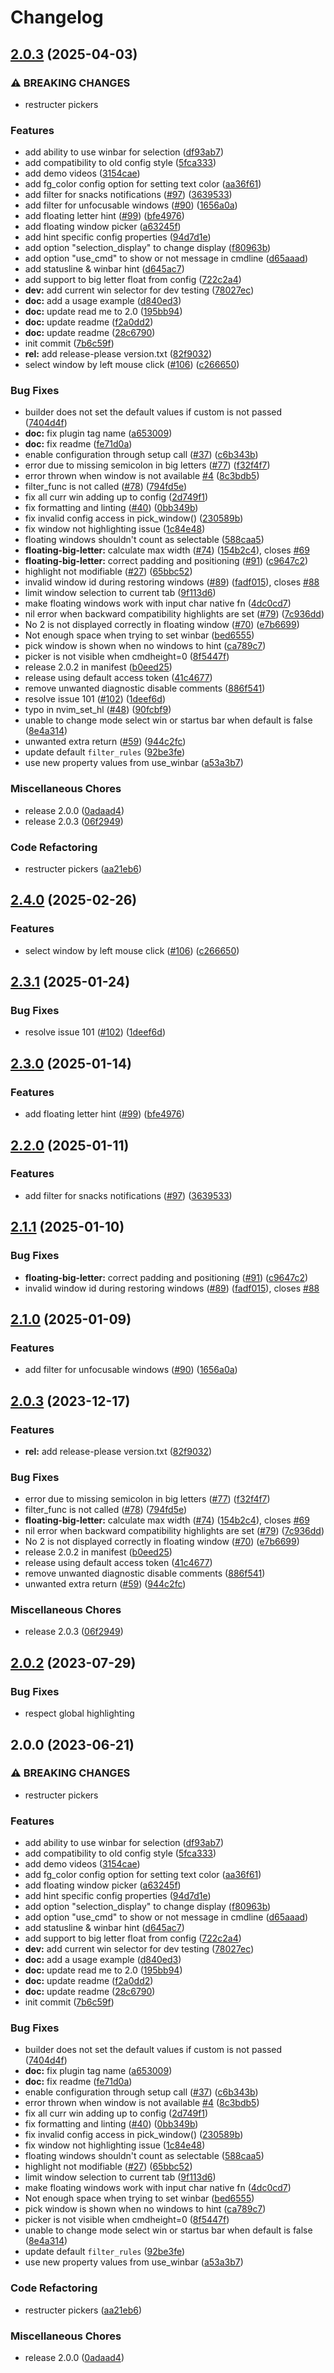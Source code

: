 # Changelog

## [2.0.3](https://github.com/IndianBoy42/nvim-window-picker/compare/v2.4.0...v2.0.3) (2025-04-03)


### ⚠ BREAKING CHANGES

* restructer pickers

### Features

* add ability to use winbar for selection ([df93ab7](https://github.com/IndianBoy42/nvim-window-picker/commit/df93ab75b33409e0c2b9f1ee6d130d25e852cf3b))
* add compatibility to old config style ([5fca333](https://github.com/IndianBoy42/nvim-window-picker/commit/5fca333a8ce640720b3d3225d2a8f16f0b0737ad))
* add demo videos ([3154cae](https://github.com/IndianBoy42/nvim-window-picker/commit/3154cae12bfa3f85b57541a07907374066d1a517))
* add fg_color config option for setting text color ([aa36f61](https://github.com/IndianBoy42/nvim-window-picker/commit/aa36f6172cb5f54e943b11c08383a2d1b369ef4a))
* add filter for snacks notifications ([#97](https://github.com/IndianBoy42/nvim-window-picker/issues/97)) ([3639533](https://github.com/IndianBoy42/nvim-window-picker/commit/3639533293f20b61c31c2d5a1167fd56dc5955ab))
* add filter for unfocusable windows ([#90](https://github.com/IndianBoy42/nvim-window-picker/issues/90)) ([1656a0a](https://github.com/IndianBoy42/nvim-window-picker/commit/1656a0a03950f5be1a23146bbbd9f8dbf773a8a9))
* add floating letter hint ([#99](https://github.com/IndianBoy42/nvim-window-picker/issues/99)) ([bfe4976](https://github.com/IndianBoy42/nvim-window-picker/commit/bfe49763dd297d02e5a9fda7ca252890324ef78e))
* add floating window picker ([a63245f](https://github.com/IndianBoy42/nvim-window-picker/commit/a63245fed3af4aaddd78f20312081bd89fe56d3a))
* add hint specific config properties ([94d7d1e](https://github.com/IndianBoy42/nvim-window-picker/commit/94d7d1e907bf9da254d356b4a7273f52842febed))
* add option "selection_display" to change display ([f80963b](https://github.com/IndianBoy42/nvim-window-picker/commit/f80963bba37b2084d7770d6c83db3b74733a942b))
* add option "use_cmd" to show or not message in cmdline ([d65aaad](https://github.com/IndianBoy42/nvim-window-picker/commit/d65aaade8e90d3e1ae443a3df2452dd54e7287bf))
* add statusline & winbar hint ([d645ac7](https://github.com/IndianBoy42/nvim-window-picker/commit/d645ac7b3c0ea431ab1377b41bd2ede3a6086845))
* add support to big letter float from config ([722c2a4](https://github.com/IndianBoy42/nvim-window-picker/commit/722c2a434f276fcfd0c350a78d48a2099a391a07))
* **dev:** add current win selector for dev testing ([78027ec](https://github.com/IndianBoy42/nvim-window-picker/commit/78027ecfe33ad0b00b6dc71e1d6e0af636ff2986))
* **doc:** add a usage example ([d840ed3](https://github.com/IndianBoy42/nvim-window-picker/commit/d840ed3c0e210f7b4eea046abc08e965a68daad3))
* **doc:** update read me to 2.0 ([195bb94](https://github.com/IndianBoy42/nvim-window-picker/commit/195bb94c2e60be4beae8bfa47b267fe37ef51dc8))
* **doc:** update readme ([f2a0dd2](https://github.com/IndianBoy42/nvim-window-picker/commit/f2a0dd2c110434ef474a287af8630c3421341aec))
* **doc:** update readme ([28c6790](https://github.com/IndianBoy42/nvim-window-picker/commit/28c679060805d0861920d2277fd7191725dd6c20))
* init commit ([7b6c59f](https://github.com/IndianBoy42/nvim-window-picker/commit/7b6c59f184ccc6c3ed330c12bafb75d86d7006db))
* **rel:** add release-please version.txt ([82f9032](https://github.com/IndianBoy42/nvim-window-picker/commit/82f90327d3ffddf3e28fa26d3aaf76c4d59f97e6))
* select window by left mouse click ([#106](https://github.com/IndianBoy42/nvim-window-picker/issues/106)) ([c266650](https://github.com/IndianBoy42/nvim-window-picker/commit/c2666501ac40ebe0c6afa06c066313b941057ee7))


### Bug Fixes

* builder does not set the default values if custom is not passed ([7404d4f](https://github.com/IndianBoy42/nvim-window-picker/commit/7404d4fdb6aad1945d0a6e1fe5793ea2d0b8977c))
* **doc:** fix plugin tag name ([a653009](https://github.com/IndianBoy42/nvim-window-picker/commit/a653009beaa24d804b95c0f703974bbcda31820a))
* **doc:** fix readme ([fe71d0a](https://github.com/IndianBoy42/nvim-window-picker/commit/fe71d0a76b2eb97551290e8b9f5a4e29598afc5e))
* enable configuration through setup call ([#37](https://github.com/IndianBoy42/nvim-window-picker/issues/37)) ([c6b343b](https://github.com/IndianBoy42/nvim-window-picker/commit/c6b343b8b4083f490b48ab9c87c8f15de5e9fade))
* error due to missing semicolon in big letters ([#77](https://github.com/IndianBoy42/nvim-window-picker/issues/77)) ([f32f4f7](https://github.com/IndianBoy42/nvim-window-picker/commit/f32f4f7b4d90fb4d6b3c513ae5329268019853d5))
* error thrown when window is not available [#4](https://github.com/IndianBoy42/nvim-window-picker/issues/4) ([8c3bdb5](https://github.com/IndianBoy42/nvim-window-picker/commit/8c3bdb5ee3200285b1851a18fcf726242b23904f))
* filter_func is not called ([#78](https://github.com/IndianBoy42/nvim-window-picker/issues/78)) ([794fd5e](https://github.com/IndianBoy42/nvim-window-picker/commit/794fd5e695035ee91e28bfec8d14b33777ecd18a))
* fix all curr win adding up to config ([2d749f1](https://github.com/IndianBoy42/nvim-window-picker/commit/2d749f1c5687511f22b827915fcfd48ba5ab2481))
* fix formatting and linting ([#40](https://github.com/IndianBoy42/nvim-window-picker/issues/40)) ([0bb349b](https://github.com/IndianBoy42/nvim-window-picker/commit/0bb349bcded0093d074f9a80a3607f631b58b733))
* fix invalid config access in pick_window() ([230589b](https://github.com/IndianBoy42/nvim-window-picker/commit/230589bceed409f09a3d58f579a8122d43760ef7))
* fix window not highlighting issue ([1c84e48](https://github.com/IndianBoy42/nvim-window-picker/commit/1c84e481082f59b038c97853becea1c868c149e0))
* floating windows shouldn't count as selectable ([588caa5](https://github.com/IndianBoy42/nvim-window-picker/commit/588caa5762293e02aa9d64f8fd9bf6a6589d95cf))
* **floating-big-letter:** calculate max width ([#74](https://github.com/IndianBoy42/nvim-window-picker/issues/74)) ([154b2c4](https://github.com/IndianBoy42/nvim-window-picker/commit/154b2c4c2ea768f361e37ef5b4fd8144ad2634f9)), closes [#69](https://github.com/IndianBoy42/nvim-window-picker/issues/69)
* **floating-big-letter:** correct padding and positioning ([#91](https://github.com/IndianBoy42/nvim-window-picker/issues/91)) ([c9647c2](https://github.com/IndianBoy42/nvim-window-picker/commit/c9647c256c4be5e82f4e01a53bedc78f64b86e27))
* highlight not modifiable ([#27](https://github.com/IndianBoy42/nvim-window-picker/issues/27)) ([65bbc52](https://github.com/IndianBoy42/nvim-window-picker/commit/65bbc52c27b0cd4b29976fe03be73cc943357528))
* invalid window id during restoring windows ([#89](https://github.com/IndianBoy42/nvim-window-picker/issues/89)) ([fadf015](https://github.com/IndianBoy42/nvim-window-picker/commit/fadf015ba4394ac04a0e02534c82e198f0c7e93d)), closes [#88](https://github.com/IndianBoy42/nvim-window-picker/issues/88)
* limit window selection to current tab ([9f113d6](https://github.com/IndianBoy42/nvim-window-picker/commit/9f113d66623f59fb231a41f8282cbf47e5efb212))
* make floating windows work with input char native fn ([4dc0cd7](https://github.com/IndianBoy42/nvim-window-picker/commit/4dc0cd74e65029ae26a545bf936ef56a9924a189))
* nil error when backward compatibility highlights are set ([#79](https://github.com/IndianBoy42/nvim-window-picker/issues/79)) ([7c936dd](https://github.com/IndianBoy42/nvim-window-picker/commit/7c936ddc46cfdad18eefaa334bec952ce47d502b))
* No 2 is not displayed correctly in floating window ([#70](https://github.com/IndianBoy42/nvim-window-picker/issues/70)) ([e7b6699](https://github.com/IndianBoy42/nvim-window-picker/commit/e7b6699fbd007bbe61dc444734b9bade445b2984))
* Not enough space when trying to set winbar ([bed6555](https://github.com/IndianBoy42/nvim-window-picker/commit/bed65551aa0ea017c355bee6c4176d3e56c7cc0c))
* pick window is shown when no windows to hint ([ca789c7](https://github.com/IndianBoy42/nvim-window-picker/commit/ca789c75b66f3c687a8137f3d51f3d776fa9746b))
* picker is not visible when cmdheight=0 ([8f5447f](https://github.com/IndianBoy42/nvim-window-picker/commit/8f5447f2e3a1d2a57cdaabc43be62cec774035ba))
* release 2.0.2 in manifest ([b0eed25](https://github.com/IndianBoy42/nvim-window-picker/commit/b0eed25e13eb5684ff59f1a679f48247965351be))
* release using default access token ([41c4677](https://github.com/IndianBoy42/nvim-window-picker/commit/41c467731690d8d4a8b17c795cb14b63f1e53674))
* remove unwanted diagnostic disable comments ([886f541](https://github.com/IndianBoy42/nvim-window-picker/commit/886f541cdf86d8190b1b64c98aeed817a49fb492))
* resolve issue 101 ([#102](https://github.com/IndianBoy42/nvim-window-picker/issues/102)) ([1deef6d](https://github.com/IndianBoy42/nvim-window-picker/commit/1deef6d5caa6ac70bb5d819e51ecb5ec924ea1b2))
* typo in nvim_set_hl ([#48](https://github.com/IndianBoy42/nvim-window-picker/issues/48)) ([90fcbf9](https://github.com/IndianBoy42/nvim-window-picker/commit/90fcbf9debd2a75977e3ac75942a90534a34eb86))
* unable to change mode select win or startus bar when default is false ([8e4a314](https://github.com/IndianBoy42/nvim-window-picker/commit/8e4a314969a75a780b37034a973ac71f2517d315))
* unwanted extra return ([#59](https://github.com/IndianBoy42/nvim-window-picker/issues/59)) ([944c2fc](https://github.com/IndianBoy42/nvim-window-picker/commit/944c2fca6656a4413de0ab6cad06c286ed1e44e9))
* update default `filter_rules` ([92be3fe](https://github.com/IndianBoy42/nvim-window-picker/commit/92be3fe8c968f5056697a4c3e284a44632501b48))
* use new property values from use_winbar ([a53a3b7](https://github.com/IndianBoy42/nvim-window-picker/commit/a53a3b7487a9f090f5405ead8dcd5ebf5b934e97))


### Miscellaneous Chores

* release 2.0.0 ([0adaad4](https://github.com/IndianBoy42/nvim-window-picker/commit/0adaad479efcc1f9cf855f3f064d7b89f5d6e968))
* release 2.0.3 ([06f2949](https://github.com/IndianBoy42/nvim-window-picker/commit/06f29491a86a0f9f13bb6f3d862bd9dd844b4020))


### Code Refactoring

* restructer pickers ([aa21eb6](https://github.com/IndianBoy42/nvim-window-picker/commit/aa21eb6519fd1edcb1f02f9cf17c0f2e13ed79a1))

## [2.4.0](https://github.com/s1n7ax/nvim-window-picker/compare/v2.3.1...v2.4.0) (2025-02-26)


### Features

* select window by left mouse click ([#106](https://github.com/s1n7ax/nvim-window-picker/issues/106)) ([c266650](https://github.com/s1n7ax/nvim-window-picker/commit/c2666501ac40ebe0c6afa06c066313b941057ee7))

## [2.3.1](https://github.com/s1n7ax/nvim-window-picker/compare/v2.3.0...v2.3.1) (2025-01-24)


### Bug Fixes

* resolve issue 101 ([#102](https://github.com/s1n7ax/nvim-window-picker/issues/102)) ([1deef6d](https://github.com/s1n7ax/nvim-window-picker/commit/1deef6d5caa6ac70bb5d819e51ecb5ec924ea1b2))

## [2.3.0](https://github.com/s1n7ax/nvim-window-picker/compare/v2.2.0...v2.3.0) (2025-01-14)


### Features

* add floating letter hint ([#99](https://github.com/s1n7ax/nvim-window-picker/issues/99)) ([bfe4976](https://github.com/s1n7ax/nvim-window-picker/commit/bfe49763dd297d02e5a9fda7ca252890324ef78e))

## [2.2.0](https://github.com/s1n7ax/nvim-window-picker/compare/v2.1.1...v2.2.0) (2025-01-11)


### Features

* add filter for snacks notifications ([#97](https://github.com/s1n7ax/nvim-window-picker/issues/97)) ([3639533](https://github.com/s1n7ax/nvim-window-picker/commit/3639533293f20b61c31c2d5a1167fd56dc5955ab))

## [2.1.1](https://github.com/s1n7ax/nvim-window-picker/compare/v2.1.0...v2.1.1) (2025-01-10)


### Bug Fixes

* **floating-big-letter:** correct padding and positioning ([#91](https://github.com/s1n7ax/nvim-window-picker/issues/91)) ([c9647c2](https://github.com/s1n7ax/nvim-window-picker/commit/c9647c256c4be5e82f4e01a53bedc78f64b86e27))
* invalid window id during restoring windows ([#89](https://github.com/s1n7ax/nvim-window-picker/issues/89)) ([fadf015](https://github.com/s1n7ax/nvim-window-picker/commit/fadf015ba4394ac04a0e02534c82e198f0c7e93d)), closes [#88](https://github.com/s1n7ax/nvim-window-picker/issues/88)

## [2.1.0](https://github.com/s1n7ax/nvim-window-picker/compare/v2.0.3...v2.1.0) (2025-01-09)


### Features

* add filter for unfocusable windows ([#90](https://github.com/s1n7ax/nvim-window-picker/issues/90)) ([1656a0a](https://github.com/s1n7ax/nvim-window-picker/commit/1656a0a03950f5be1a23146bbbd9f8dbf773a8a9))

## [2.0.3](https://github.com/s1n7ax/nvim-window-picker/compare/v2.0.1...v2.0.3) (2023-12-17)


### Features

* **rel:** add release-please version.txt ([82f9032](https://github.com/s1n7ax/nvim-window-picker/commit/82f90327d3ffddf3e28fa26d3aaf76c4d59f97e6))


### Bug Fixes

* error due to missing semicolon in big letters ([#77](https://github.com/s1n7ax/nvim-window-picker/issues/77)) ([f32f4f7](https://github.com/s1n7ax/nvim-window-picker/commit/f32f4f7b4d90fb4d6b3c513ae5329268019853d5))
* filter_func is not called ([#78](https://github.com/s1n7ax/nvim-window-picker/issues/78)) ([794fd5e](https://github.com/s1n7ax/nvim-window-picker/commit/794fd5e695035ee91e28bfec8d14b33777ecd18a))
* **floating-big-letter:** calculate max width ([#74](https://github.com/s1n7ax/nvim-window-picker/issues/74)) ([154b2c4](https://github.com/s1n7ax/nvim-window-picker/commit/154b2c4c2ea768f361e37ef5b4fd8144ad2634f9)), closes [#69](https://github.com/s1n7ax/nvim-window-picker/issues/69)
* nil error when backward compatibility highlights are set ([#79](https://github.com/s1n7ax/nvim-window-picker/issues/79)) ([7c936dd](https://github.com/s1n7ax/nvim-window-picker/commit/7c936ddc46cfdad18eefaa334bec952ce47d502b))
* No 2 is not displayed correctly in floating window ([#70](https://github.com/s1n7ax/nvim-window-picker/issues/70)) ([e7b6699](https://github.com/s1n7ax/nvim-window-picker/commit/e7b6699fbd007bbe61dc444734b9bade445b2984))
* release 2.0.2 in manifest ([b0eed25](https://github.com/s1n7ax/nvim-window-picker/commit/b0eed25e13eb5684ff59f1a679f48247965351be))
* release using default access token ([41c4677](https://github.com/s1n7ax/nvim-window-picker/commit/41c467731690d8d4a8b17c795cb14b63f1e53674))
* remove unwanted diagnostic disable comments ([886f541](https://github.com/s1n7ax/nvim-window-picker/commit/886f541cdf86d8190b1b64c98aeed817a49fb492))
* unwanted extra return ([#59](https://github.com/s1n7ax/nvim-window-picker/issues/59)) ([944c2fc](https://github.com/s1n7ax/nvim-window-picker/commit/944c2fca6656a4413de0ab6cad06c286ed1e44e9))


### Miscellaneous Chores

* release 2.0.3 ([06f2949](https://github.com/s1n7ax/nvim-window-picker/commit/06f29491a86a0f9f13bb6f3d862bd9dd844b4020))

## [2.0.2](https://github.com/s1n7ax/nvim-window-picker/compare/v2.0.1...v2.0.2) (2023-07-29)


### Bug Fixes

* respect global highlighting

## 2.0.0 (2023-06-21)


### ⚠ BREAKING CHANGES

* restructer pickers

### Features

* add ability to use winbar for selection ([df93ab7](https://github.com/s1n7ax/nvim-window-picker/commit/df93ab75b33409e0c2b9f1ee6d130d25e852cf3b))
* add compatibility to old config style ([5fca333](https://github.com/s1n7ax/nvim-window-picker/commit/5fca333a8ce640720b3d3225d2a8f16f0b0737ad))
* add demo videos ([3154cae](https://github.com/s1n7ax/nvim-window-picker/commit/3154cae12bfa3f85b57541a07907374066d1a517))
* add fg_color config option for setting text color ([aa36f61](https://github.com/s1n7ax/nvim-window-picker/commit/aa36f6172cb5f54e943b11c08383a2d1b369ef4a))
* add floating window picker ([a63245f](https://github.com/s1n7ax/nvim-window-picker/commit/a63245fed3af4aaddd78f20312081bd89fe56d3a))
* add hint specific config properties ([94d7d1e](https://github.com/s1n7ax/nvim-window-picker/commit/94d7d1e907bf9da254d356b4a7273f52842febed))
* add option "selection_display" to change display ([f80963b](https://github.com/s1n7ax/nvim-window-picker/commit/f80963bba37b2084d7770d6c83db3b74733a942b))
* add option "use_cmd" to show or not message in cmdline ([d65aaad](https://github.com/s1n7ax/nvim-window-picker/commit/d65aaade8e90d3e1ae443a3df2452dd54e7287bf))
* add statusline & winbar hint ([d645ac7](https://github.com/s1n7ax/nvim-window-picker/commit/d645ac7b3c0ea431ab1377b41bd2ede3a6086845))
* add support to big letter float from config ([722c2a4](https://github.com/s1n7ax/nvim-window-picker/commit/722c2a434f276fcfd0c350a78d48a2099a391a07))
* **dev:** add current win selector for dev testing ([78027ec](https://github.com/s1n7ax/nvim-window-picker/commit/78027ecfe33ad0b00b6dc71e1d6e0af636ff2986))
* **doc:** add a usage example ([d840ed3](https://github.com/s1n7ax/nvim-window-picker/commit/d840ed3c0e210f7b4eea046abc08e965a68daad3))
* **doc:** update read me to 2.0 ([195bb94](https://github.com/s1n7ax/nvim-window-picker/commit/195bb94c2e60be4beae8bfa47b267fe37ef51dc8))
* **doc:** update readme ([f2a0dd2](https://github.com/s1n7ax/nvim-window-picker/commit/f2a0dd2c110434ef474a287af8630c3421341aec))
* **doc:** update readme ([28c6790](https://github.com/s1n7ax/nvim-window-picker/commit/28c679060805d0861920d2277fd7191725dd6c20))
* init commit ([7b6c59f](https://github.com/s1n7ax/nvim-window-picker/commit/7b6c59f184ccc6c3ed330c12bafb75d86d7006db))


### Bug Fixes

* builder does not set the default values if custom is not passed ([7404d4f](https://github.com/s1n7ax/nvim-window-picker/commit/7404d4fdb6aad1945d0a6e1fe5793ea2d0b8977c))
* **doc:** fix plugin tag name ([a653009](https://github.com/s1n7ax/nvim-window-picker/commit/a653009beaa24d804b95c0f703974bbcda31820a))
* **doc:** fix readme ([fe71d0a](https://github.com/s1n7ax/nvim-window-picker/commit/fe71d0a76b2eb97551290e8b9f5a4e29598afc5e))
* enable configuration through setup call ([#37](https://github.com/s1n7ax/nvim-window-picker/issues/37)) ([c6b343b](https://github.com/s1n7ax/nvim-window-picker/commit/c6b343b8b4083f490b48ab9c87c8f15de5e9fade))
* error thrown when window is not available [#4](https://github.com/s1n7ax/nvim-window-picker/issues/4) ([8c3bdb5](https://github.com/s1n7ax/nvim-window-picker/commit/8c3bdb5ee3200285b1851a18fcf726242b23904f))
* fix all curr win adding up to config ([2d749f1](https://github.com/s1n7ax/nvim-window-picker/commit/2d749f1c5687511f22b827915fcfd48ba5ab2481))
* fix formatting and linting ([#40](https://github.com/s1n7ax/nvim-window-picker/issues/40)) ([0bb349b](https://github.com/s1n7ax/nvim-window-picker/commit/0bb349bcded0093d074f9a80a3607f631b58b733))
* fix invalid config access in pick_window() ([230589b](https://github.com/s1n7ax/nvim-window-picker/commit/230589bceed409f09a3d58f579a8122d43760ef7))
* fix window not highlighting issue ([1c84e48](https://github.com/s1n7ax/nvim-window-picker/commit/1c84e481082f59b038c97853becea1c868c149e0))
* floating windows shouldn't count as selectable ([588caa5](https://github.com/s1n7ax/nvim-window-picker/commit/588caa5762293e02aa9d64f8fd9bf6a6589d95cf))
* highlight not modifiable ([#27](https://github.com/s1n7ax/nvim-window-picker/issues/27)) ([65bbc52](https://github.com/s1n7ax/nvim-window-picker/commit/65bbc52c27b0cd4b29976fe03be73cc943357528))
* limit window selection to current tab ([9f113d6](https://github.com/s1n7ax/nvim-window-picker/commit/9f113d66623f59fb231a41f8282cbf47e5efb212))
* make floating windows work with input char native fn ([4dc0cd7](https://github.com/s1n7ax/nvim-window-picker/commit/4dc0cd74e65029ae26a545bf936ef56a9924a189))
* Not enough space when trying to set winbar ([bed6555](https://github.com/s1n7ax/nvim-window-picker/commit/bed65551aa0ea017c355bee6c4176d3e56c7cc0c))
* pick window is shown when no windows to hint ([ca789c7](https://github.com/s1n7ax/nvim-window-picker/commit/ca789c75b66f3c687a8137f3d51f3d776fa9746b))
* picker is not visible when cmdheight=0 ([8f5447f](https://github.com/s1n7ax/nvim-window-picker/commit/8f5447f2e3a1d2a57cdaabc43be62cec774035ba))
* unable to change mode select win or startus bar when default is false ([8e4a314](https://github.com/s1n7ax/nvim-window-picker/commit/8e4a314969a75a780b37034a973ac71f2517d315))
* update default `filter_rules` ([92be3fe](https://github.com/s1n7ax/nvim-window-picker/commit/92be3fe8c968f5056697a4c3e284a44632501b48))
* use new property values from use_winbar ([a53a3b7](https://github.com/s1n7ax/nvim-window-picker/commit/a53a3b7487a9f090f5405ead8dcd5ebf5b934e97))


### Code Refactoring

* restructer pickers ([aa21eb6](https://github.com/s1n7ax/nvim-window-picker/commit/aa21eb6519fd1edcb1f02f9cf17c0f2e13ed79a1))


### Miscellaneous Chores

* release 2.0.0 ([0adaad4](https://github.com/s1n7ax/nvim-window-picker/commit/0adaad479efcc1f9cf855f3f064d7b89f5d6e968))
